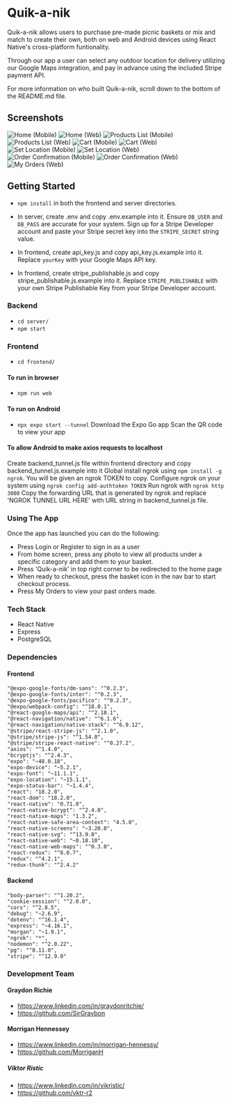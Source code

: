 # Quik-a-nik

Quik-a-nik allows users to purchase pre-made picnic baskets or mix and match to create their own, both on web and Android devices using React Native's cross-platform funtionality.

Through our app a user can select any outdoor location for delivery utilizing our Google Maps integration, and pay in advance using the included Stripe payment API.

For more information on who built Quik-a-nik, scroll down to the bottom of the README.md file.

## Screenshots

![Home (Mobile)](https://github.com/MorriganH/quik-a-nik/blob/readme/docs/Quik-a-nik%20Home%20(Mobile).png?raw=true)
![Home (Web)](https://github.com/MorriganH/quik-a-nik/blob/readme/docs/Quik-a-nik%20Home%20(Web).png?raw=true)
![Products List (Mobile)](https://github.com/MorriganH/quik-a-nik/blob/feature/final-style-tweaks/docs/Quik-a-nik%20Products%20(Mobile).png?raw=true)
![Products List (Web)](https://github.com/MorriganH/quik-a-nik/blob/readme/docs/Quik-a-nik%20Products%20(Web).png?raw=true)
![Cart (Mobile)](https://github.com/MorriganH/quik-a-nik/blob/readme/docs/Quik-a-nik%20Cart%20(Mobile).png?raw=true)
![Cart (Web)](https://github.com/MorriganH/quik-a-nik/blob/readme/docs/Quik-a-nik%20Cart%20(Web).png?raw=true)
![Set Location (Mobile)](https://github.com/MorriganH/quik-a-nik/blob/readme/docs/Quik-a-nik%20Set%20Location%20(Mobile).png?raw=true)
![Set Location (Web)](https://github.com/MorriganH/quik-a-nik/blob/readme/docs/Quik-a-nik%20Set%20Location%20(Web).png?raw=true)
![Order Confirmation (Mobile)](https://github.com/MorriganH/quik-a-nik/blob/readme/docs/Quik-a-nik%20Order%20Confirmation%20(Mobile).png?raw=true)
![Order Confirmation (Web)](https://github.com/MorriganH/quik-a-nik/blob/readme/docs/Quik-a-nik%20Order%20Confirmation%20(Web).png?raw=true)
![My Orders (Web)](https://github.com/MorriganH/quik-a-nik/blob/readme/docs/Quik-a-nik%20My%20Orders%20(Web).png?raw=true)


## Getting Started

- `npm install` in both the frontend and server directories.

- In server, create .env and copy .env.example into it. Ensure `DB_USER` and `DB_PASS` are accurate for your system.  Sign up for a Stripe Developer account and paste your Stripe secret key into the `STRIPE_SECRET` string value.

- In frontend, create api_key.js and copy api_key.js.example into it. Replace `yourKey` with your Google Maps API key.
- In frontend, create stripe_publishable.js and copy stripe_publishable.js.example into it.  Replace `STRIPE_PUBLISHABLE` with your own Stripe Publishable Key from your Stripe Developer account.

### Backend

- `cd server/`
- `npm start`

### Frontend

- `cd frontend/`

#### To run in browser

- `npm run web`

#### To run on Android

- `npx expo start --tunnel`
Download the Expo Go app
Scan the QR code to view your app


#### To allow Android to make axios requests to localhost

Create backend_tunnel.js file within frontend directory and copy backend_tunnel.js.example into it
Global install ngrok using `npm install -g ngrok`.  You will be given an ngrok TOKEN to copy.
Configure ngrok on your system using `ngrok config add-authtoken TOKEN`
Run ngrok with `ngrok http 3000`
Copy the forwarding URL that is generated by ngrok and replace 'NGROK TUNNEL URL HERE' with URL string in backend_tunnel.js file.



### Using The App
Once the app has launched you can do the following:

- Press Login or Register to sign in as a user
- From home screen, press any photo to view all products under a specific category and add them to your basket.
- Press 'Quik-a-nik' in top right corner to be redirected to the home page
- When ready to checkout, press the basket icon in the nav bar to start checkout process.
- Press My Orders to view your past orders made.

### Tech Stack
- React Native
- Express
- PostgreSQL


### Dependencies 

#### Frontend
    "@expo-google-fonts/dm-sans": "^0.2.3",
    "@expo-google-fonts/inter": "^0.2.3",
    "@expo-google-fonts/pacifico": "^0.2.3",
    "@expo/webpack-config": "^18.0.1",
    "@react-google-maps/api": "^2.18.1",
    "@react-navigation/native": "^6.1.6",
    "@react-navigation/native-stack": "^6.9.12",
    "@stripe/react-stripe-js": "^2.1.0",
    "@stripe/stripe-js": "^1.54.0",
    "@stripe/stripe-react-native": "^0.27.2",
    "axios": "^1.4.0",
    "bcryptjs": "^2.4.3",
    "expo": "~48.0.18",
    "expo-device": "~5.2.1",
    "expo-font": "~11.1.1",
    "expo-location": "~15.1.1",
    "expo-status-bar": "~1.4.4",
    "react": "18.2.0",
    "react-dom": "18.2.0",
    "react-native": "0.71.8",
    "react-native-bcrypt": "^2.4.0",
    "react-native-maps": "1.3.2",
    "react-native-safe-area-context": "4.5.0",
    "react-native-screens": "~3.20.0",
    "react-native-svg": "^13.9.0",
    "react-native-web": "~0.18.10",
    "react-native-web-maps": "^0.3.0",
    "react-redux": "^8.0.7",
    "redux": "^4.2.1",
    "redux-thunk": "^2.4.2"

#### Backend
    "body-parser": "^1.20.2",
    "cookie-session": "^2.0.0",
    "cors": "^2.8.5",
    "debug": "~2.6.9",
    "dotenv": "^16.1.4",
    "express": "~4.16.1",
    "morgan": "~1.9.1",
    "ngrok": "*",
    "nodemon": "^2.0.22",
    "pg": "^8.11.0",
    "stripe": "^12.9.0"


### Development Team

#### Graydon Richie
- https://www.linkedin.com/in/graydonritchie/
- https://github.com/SirGraybon

#### Morrigan Hennessey
- https://www.linkedin.com/in/morrigan-hennessy/
- https://github.com/MorriganH

##### Viktor Ristic
- https://www.linkedin.com/in/vikristic/
- https://github.com/vktr-r2

